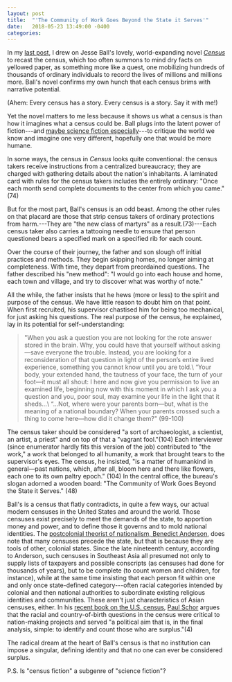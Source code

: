 ```yaml
---
layout: post
title:  "'The Community of Work Goes Beyond the State it Serves'"
date:   2018-05-23 13:49:00 -0400
categories:
---
```


In my [last post](/2018/05/22/tempest-lantern.html), I drew on Jesse Ball's lovely, world-expanding novel [*Census*](https://www.amazon.com/Census-Jesse-Ball/dp/006267613X) to recast the census, which too often summons to mind dry facts on yellowed paper, as something more like a quest, one mobilizing hundreds of thousands of ordinary individuals to record the lives of millions and millions more. Ball's novel confirms my own hunch that each census brims with narrative potential.

(Ahem: Every census has a story. Every census is a story. Say it with me!)

Yet the novel matters to me less because it shows us what a census is than how it imagines what a census could be. Ball plugs into the latent power of fiction---and [maybe science fiction especially](http://histscifi.com/)---to critique the world we know and imagine one very different, hopefully one that would be more humane.

In some ways, the census in *Census* looks quite conventional: the census takers receive instructions from a centralized bureaucracy; they are charged with gathering details about the nation's inhabitants. A laminated card with rules for the census takers includes the entirely ordinary: "Once each month send complete documents to the center from which you came." (74)

But for the most part, Ball's census is an odd beast. Among the other rules on that placard are those that strip census takers of ordinary protections from harm.---They are "the new class of martyrs" as a result.(73)---Each census taker also carries a tattooing needle to ensure that person questioned bears a specified mark on a specified rib for each count.

Over the course of their journey, the father and son slough off initial practices and methods. They begin skipping homes, no longer aiming at completeness. With time, they depart from preordained questions. The father described his "new method": "I would go into each house and home, each town and village, and try to discover what was worthy of note."

All the while, the father insists that he hews (more or less) to the spirit and purpose of the census. We have little reason to doubt him on that point. When first recruited, his supervisor chastised him for being too mechanical, for just asking his questions. The real purpose of the census, he explained, lay in its potential for self-understanding:
>"When you ask a question you are not looking for the rote answer stored in the brain. Why, you could have that yourself without asking—save everyone the trouble. Instead, you are looking for a reconsideration of that question in light of the person’s entire lived experience, something you cannot know until you are told.\\
“Your body, your extended hand, the tautness of your face, the turn of your foot—it must all shout: I here and now give you permission to live an examined life, beginning now with this moment in which I ask you a question and you, poor soul, may examine your life in the light that it sheds…\\
“…Not, where were your parents born—but, what is the meaning of a national boundary? When your parents crossed such a thing to come here—how did it change them?" (99-100)

The census taker should be considered "a sort of archaeologist, a scientist, an artist, a priest" and on top of that a "vagrant fool."(104) Each interviewer (since enumerator hardly fits this version of the job) contributed to "the work," a work that belonged to all humanity, a work that brought tears to the supervisor's eyes. The census, he insisted, "is a matter of humankind in general—past nations, which, after all, bloom here and there like flowers, each one to its own paltry epoch." (104) In the central office, the bureau's slogan adorned a wooden board: "The Community of Work Goes Beyond the State it Serves." (48)

Ball's is a census that flatly contradicts, in quite a few ways, our actual modern censuses in the United States and around the world. Those censuses exist precisely to meet the demands of the state, to apportion money and power, and to define those it governs and to mold national identities. The [postcolonial theorist of nationalism, Benedict Anderson](https://newrepublic.com/article/125706/benedict-anderson-man-without-country), does note that many censuses precede the state, but that is because they are tools of other, colonial states. Since the late nineteenth century, according to Anderson, such censuses in Southeast Asia all presumed not only to supply lists of taxpayers and possible conscripts (as censuses had done for thousands of years), but to be complete (to count women and children, for instance), while at the same time insisting that each person fit within one and only once state-defined category---often racial categories intended by colonial and then national authorities to subordinate existing religious identities and communities. These aren't just characteristics of Asian censuses, either. In his [recent book on the U.S. census](https://networks.h-net.org/node/11717/reviews/1243019/graham-schor-counting-americans-how-us-census-classified-nation), [Paul Schor](http://www.larca.univ-paris-diderot.fr/members/faculty/article/paul-schor?lang=fr) argues that the racial and country-of-birth questions in the census were critical to nation-making projects and served "a political aim that is, in the final analysis, simple: to identify and count those who are surplus."(4)  

The radical dream at the heart of Ball's census is that no institution can impose a singular, defining identity and that no one can ever be considered surplus.

P.S. Is "census fiction" a subgenre of "science fiction"?  
